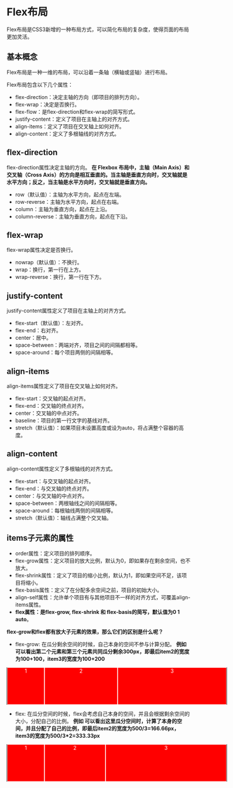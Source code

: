 # Flex布局

Flex布局是CSS3新增的一种布局方式，可以简化布局的复杂度，使得页面的布局更加灵活。

## 基本概念

Flex布局是一种一维的布局，可以沿着一条轴（横轴或竖轴）进行布局。

Flex布局包含以下几个属性：

- flex-direction：决定主轴的方向（即项目的排列方向）。
- flex-wrap：决定是否换行。
- flex-flow：是flex-direction和flex-wrap的简写形式。
- justify-content：定义了项目在主轴上的对齐方式。
- align-items：定义了项目在交叉轴上如何对齐。
- align-content：定义了多根轴线的对齐方式。

## flex-direction

flex-direction属性决定主轴的方向。
**在 Flexbox 布局中，主轴（Main Axis）和交叉轴（Cross Axis）的方向是相互垂直的。当主轴是垂直方向时，交叉轴就是水平方向；反之，当主轴是水平方向时，交叉轴就是垂直方向。**
- row（默认值）：主轴为水平方向，起点在左端。
- row-reverse：主轴为水平方向，起点在右端。
- column：主轴为垂直方向，起点在上沿。
- column-reverse：主轴为垂直方向，起点在下沿。

## flex-wrap

flex-wrap属性决定是否换行。

- nowrap（默认值）：不换行。
- wrap：换行，第一行在上方。
- wrap-reverse：换行，第一行在下方。

## justify-content

justify-content属性定义了项目在主轴上的对齐方式。

- flex-start（默认值）：左对齐。
- flex-end：右对齐。
- center：居中。
- space-between：两端对齐，项目之间的间隔都相等。
- space-around：每个项目两侧的间隔相等。

## align-items

align-items属性定义了项目在交叉轴上如何对齐。

- flex-start：交叉轴的起点对齐。
- flex-end：交叉轴的终点对齐。
- center：交叉轴的中点对齐。
- baseline：项目的第一行文字的基线对齐。
- stretch（默认值）：如果项目未设置高度或设为auto，将占满整个容器的高度。

## align-content

align-content属性定义了多根轴线的对齐方式。

- flex-start：与交叉轴的起点对齐。
- flex-end：与交叉轴的终点对齐。
- center：与交叉轴的中点对齐。
- space-between：两根轴线之间的间隔相等。
- space-around：每根轴线两侧的间隔相等。
- stretch（默认值）：轴线占满整个交叉轴。 

## items子元素的属性
- order属性：定义项目的排列顺序。
- flex-grow属性：定义项目的放大比例，默认为0，即如果存在剩余空间，也不放大。
- flex-shrink属性：定义了项目的缩小比例，默认为1，即如果空间不足，该项目将缩小。
- flex-basis属性：定义了在分配多余空间之前，项目的初始大小。
- align-self属性：允许单个项目有与其他项目不一样的对齐方式，可覆盖align-items属性。
- **flex属性：是flex-grow, flex-shrink 和 flex-basis的简写，默认值为0 1 auto**。

**flex-grow和flex都有放大子元素的效果，那么它们的区别是什么呢？**
   - flex-grow: 在瓜分剩余空间的时候，自己本身的空间不参与计算分配。
   **例如  可以看出第二个元素和第三个元素共同瓜分剩余300px，即最后item2的宽度为100+100，item3的宽度为100+200**
  <style>
    .container {
        margin: 0 auto;
        display: flex;
        align-items: center;
        height: 100px;
        width: 600px;
        border: 1px solid #000;
    }
    .item {
        width: 100px;
        height: 100px;
        background-color: #f00;
        color: #fff;
        text-align: center;
        border: 1px solid white;
    }
    .item:nth-child(2) {
        flex-grow: 1;
    }
    .item:nth-child(3) {
        flex-grow: 2;
    }
</style>

<body>
    <div class="container">
        <div class="item">1</div>
        <div class="item">2</div>
        <div class="item">3</div>
    </div>
</body>

   - flex: 在瓜分空间的时候，flex会考虑自己本身的空间，并且会根据剩余空间的大小，分配自己的比例。
   **例如  可以看出这里瓜分空间时，计算了本身的空间，并且分配了自己的比例，即最后item2的宽度为500/3=166.66px，item3的宽度为500/3*2=333.33px**
  <style>
    .container1 {
        margin: 0 auto;
        display: flex;
        align-items: center;
        height: 100px;
        width: 600px;
        border: 1px solid #000;
    }
    .item1 {
        width: 100px;
        height: 100px;
        background-color: #f00;
        color: #fff;
        text-align: center;
        border: 1px solid white;
    }
    .item1:nth-child(2) {
        flex: 1;
    }
    .item1:nth-child(3) {
        flex: 2;
    }
</style>
<body>
    <div class="container1">
        <div class="item1">1</div>
        <div class="item1">2</div>
        <div class="item1">3</div>
    </div>
</body>